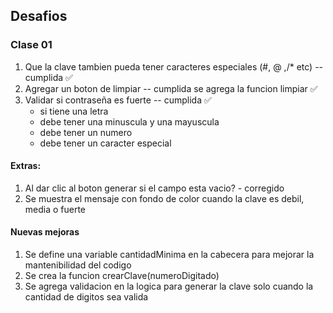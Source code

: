 ## Desafios

### Clase 01

1. Que la clave tambien pueda tener caracteres especiales (#, @ ,/* etc) -- cumplida ✅
2. Agregar un boton de limpiar -- cumplida se agrega la funcion limpiar ✅
3. Validar si contraseña es fuerte -- cumplida ✅
    - si tiene una letra
    - debe tener una minuscula y una mayuscula
    - debe tener un numero
    - debe tener un caracter especial

#### Extras:

1. Al dar clic al boton generar si el campo esta vacio? - corregido
2. Se muestra el mensaje con fondo de color cuando la clave es debil, media o fuerte


#### Nuevas mejoras

1. Se define una variable cantidadMinima en la cabecera para mejorar la mantenibilidad del codigo
2. Se crea la funcion crearClave(numeroDigitado)
3. Se agrega validacion en la logica para generar la clave solo cuando la cantidad de digitos sea valida
